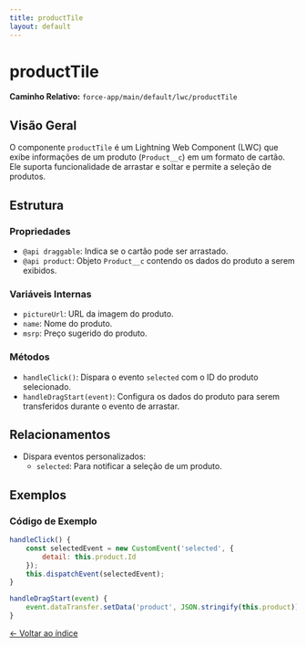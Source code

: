 ```yaml
---
title: productTile
layout: default
---
```


# productTile

**Caminho Relativo:** `force-app/main/default/lwc/productTile`

## Visão Geral
O componente `productTile` é um Lightning Web Component (LWC) que exibe informações de um produto (`Product__c`) em um formato de cartão. Ele suporta funcionalidade de arrastar e soltar e permite a seleção de produtos.

## Estrutura
### Propriedades
- `@api draggable`: Indica se o cartão pode ser arrastado.
- `@api product`: Objeto `Product__c` contendo os dados do produto a serem exibidos.

### Variáveis Internas
- `pictureUrl`: URL da imagem do produto.
- `name`: Nome do produto.
- `msrp`: Preço sugerido do produto.

### Métodos
- `handleClick()`: Dispara o evento `selected` com o ID do produto selecionado.
- `handleDragStart(event)`: Configura os dados do produto para serem transferidos durante o evento de arrastar.

## Relacionamentos
- Dispara eventos personalizados:
  - `selected`: Para notificar a seleção de um produto.

## Exemplos
### Código de Exemplo
```javascript
handleClick() {
    const selectedEvent = new CustomEvent('selected', {
        detail: this.product.Id
    });
    this.dispatchEvent(selectedEvent);
}

handleDragStart(event) {
    event.dataTransfer.setData('product', JSON.stringify(this.product));
}
```

[← Voltar ao índice](index.md)